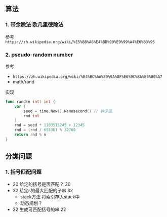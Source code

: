 
## 算法

### 1. 带余除法 欧几里德除法

参考 `https://zh.wikipedia.org/wiki/%E5%B8%A6%E4%BD%99%E9%99%A4%E6%B3%95`

### 2. pseudo-random number

参考
+ `https://zh.wikipedia.org/wiki/%E4%BC%AA%E9%9A%8F%E6%9C%BA%E6%80%A7`
+ math/rand

实现
```go
func rand(n int) int {
	var (
		seed = time.Now().Nanosecond() // 种子值
		rnd int
	)
	rnd = seed * 1103515245 + 12345
	rnd = (rnd / 65536) % 32768
	return rnd % n
}
```

## 分类问题

### 1. 括号匹配问题

+ 20 给定的括号是否匹配？ 20
+ 32 给定s的最大匹配的子串 32
  + stack方法 将索引存入stack中
  + 动态规划？
+ 22 生成可匹配括号的串 22  
  